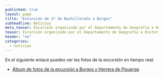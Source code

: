 ```yaml
---
published: true
layout: page
title: "Excursión de 2º de Bachillerato a Burgos"
subheadline: Noticias
meta_teaser: Excursión organizada por el Departamento de Geografía e Historia para los chicos de 2º de Bachillerato a Burgos y Herrera de Pisuerga.
teaser: Excursión organizada por el Departamento de Geografía e Historia para los chicos de 2º de Bachillerato a Burgos y Herrera de Pisuerga.
header: "no"
categories: 
  - noticias
---
```




En el siguiente enlace puedes ver las fotos de la excursión en tiempo real:

* [Álbum de fotos de la excursión a Burgos y Herrera de Pisuerga](https://goo.gl/photos/Fz5cACvHy7M2hgdKA)
